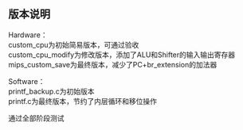 ## 版本说明  
Hardware：  
custom_cpu为初始简易版本，可通过验收   
custom_cpu_modify为修改版本，添加了ALU和Shifter的输入输出寄存器  
mips_custom_save为最终版本，减少了PC+br_extension的加法器  
  
Software：  
printf_backup.c为初始版本  
printf.c为最终版本，节约了内层循环和移位操作  

通过全部阶段测试  